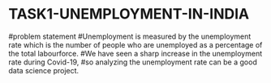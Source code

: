 # TASK1-UNEMPLOYMENT-IN-INDIA
#problem statement  #Unemployment is measured by the unemployment rate which is the number of people who are unemployed as a percentage of the total labourforce. #We have seen a sharp increase in the unemployment rate during Covid-19, #so analyzing the unemployment rate can be a good data science project.
